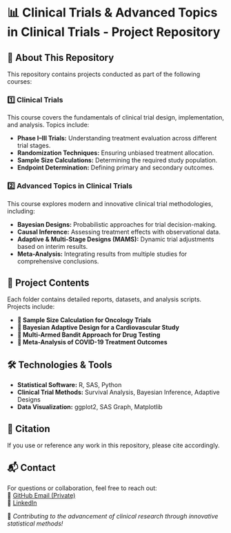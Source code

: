 # 📊 Clinical Trials & Advanced Topics in Clinical Trials - Project Repository  

## 🏥 About This Repository  
This repository contains projects conducted as part of the following courses:  

### **1️⃣ Clinical Trials**  
This course covers the fundamentals of clinical trial design, implementation, and analysis. Topics include:  
- **Phase I–III Trials:** Understanding treatment evaluation across different trial stages.  
- **Randomization Techniques:** Ensuring unbiased treatment allocation.  
- **Sample Size Calculations:** Determining the required study population.  
- **Endpoint Determination:** Defining primary and secondary outcomes.  

### **2️⃣ Advanced Topics in Clinical Trials**  
This course explores modern and innovative clinical trial methodologies, including:  
- **Bayesian Designs:** Probabilistic approaches for trial decision-making.  
- **Causal Inference:** Assessing treatment effects with observational data.  
- **Adaptive & Multi-Stage Designs (MAMS):** Dynamic trial adjustments based on interim results.  
- **Meta-Analysis:** Integrating results from multiple studies for comprehensive conclusions.  

## 📂 Project Contents  
Each folder contains detailed reports, datasets, and analysis scripts. Projects include:  
- **📌 Sample Size Calculation for Oncology Trials**  
- **📌 Bayesian Adaptive Design for a Cardiovascular Study**  
- **📌 Multi-Armed Bandit Approach for Drug Testing**  
- **📌 Meta-Analysis of COVID-19 Treatment Outcomes**  

## 🛠️ Technologies & Tools  
- **Statistical Software:** R, SAS, Python  
- **Clinical Trial Methods:** Survival Analysis, Bayesian Inference, Adaptive Designs  
- **Data Visualization:** ggplot2, SAS Graph, Matplotlib  

## 📜 Citation  
If you use or reference any work in this repository, please cite accordingly.  

## 📬 Contact  
For questions or collaboration, feel free to reach out:  
📧 [GitHub Email (Private)](mailto:your-github-username@users.noreply.github.com)  
🔗 [LinkedIn](https://www.linkedin.com/in/andrewkamya22/)  

🚀 *Contributing to the advancement of clinical research through innovative statistical methods!*  
